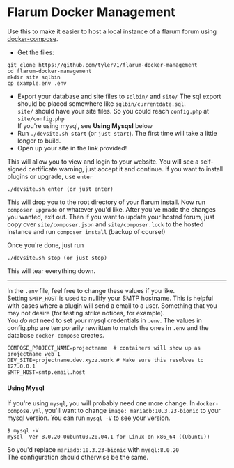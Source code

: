 # Flarum Docker Management

Use this to make it easier to host a local instance of a flarum forum using [docker-compose](https://docs.docker.com/compose/).

* Get the files:
```
git clone https://github.com/tyler71/flarum-docker-management
cd flarum-docker-management
mkdir site sqlbin
cp example.env .env
```
* Export your database and site files to `sqlbin/` and `site/`
  The sql export should be placed somewhere like `sqlbin/currentdate.sql`.  
   `site/` should have your site files. So you could reach `config.php` at `site/config.php`  
  If you're using mysql, see **Using Mysqsl** below
* Run `./devsite.sh start` (or `just start`). The first time will take a little longer to build.
* Open up your site in the link provided!

This will allow you to view and login to your website. You will see a self-signed certificate warning, just accept it and continue. If you want to install plugins or upgrade, use `enter`
```
./devsite.sh enter (or just enter)
```
This will drop you to the root directory of your flarum install. Now run `composer upgrade` or whatever you'd like.
After you've made the changes you wanted, exit out. Then if you want to update your hosted forum, just copy over `site/composer.json` and `site/composer.lock` to the hosted instance and run `composer install` (backup of course!)

Once you're done, just run
```
./devsite.sh stop (or just stop)
```
This will tear everything down.
___

In the `.env` file, feel free to change these values if you like.  
Setting `SMTP_HOST` is used to nullify your SMTP hostname. This is helpful with cases where a plugin will send a email to a user. Something that you may not desire (for testing strike notices, for example).  
You *do not* need to set your mysql credentials in `.env`. The values in config.php are temporarily rewritten to match the ones in `.env` and the database `docker-compose` creates.

```
COMPOSE_PROJECT_NAME=projectname  # containers will show up as projectname_web_1
DEV_SITE=projectname.dev.xyzz.work # Make sure this resolves to 127.0.0.1
SMTP_HOST=smtp.email.host
```

#### Using Mysql

If you're using `mysql`, you will probably need one more change. In `docker-compose.yml`, you'll want to change `image: mariadb:10.3.23-bionic` to your mysql version. You can run `mysql -V` to see your version. 

```
$ mysql -V
mysql  Ver 8.0.20-0ubuntu0.20.04.1 for Linux on x86_64 ((Ubuntu))
```

So you'd replace `mariadb:10.3.23-bionic` with `mysql:8.0.20`  
The configuration should otherwise be the same.